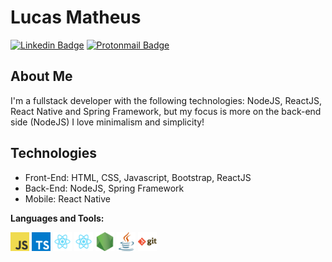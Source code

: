 # Lucas Matheus

[![Linkedin Badge](https://img.shields.io/badge/-Lucas%20Matheus-181a1b?style=flat-square&logo=Linkedin&logoColor=white&link=https://www.linkedin.com/in/lucas-matheus-lucaorx/)](www.linkedin.com/in/lucas-matheus-lucaorx) [![Protonmail Badge](https://img.shields.io/badge/-lucaorx@protonmail.com-181a1b?style=flat-square&logo=Protonmail&logoColor=white&link=mailto:lucaorx@protonmail.com)](mailto:lucaorx@protonmail.com)

## About Me
I'm a fullstack developer with the following technologies: NodeJS, ReactJS, React Native and Spring Framework, but my focus is more on the back-end side (NodeJS)
I love minimalism and simplicity!

## Technologies
- Front-End: HTML, CSS, Javascript, Bootstrap, ReactJS
- Back-End: NodeJS, Spring Framework
- Mobile: React Native

**Languages and Tools:**  

<code><img height="30" src="https://raw.githubusercontent.com/github/explore/80688e429a7d4ef2fca1e82350fe8e3517d3494d/topics/javascript/javascript.png"></code>
<code><img height="30" src="https://raw.githubusercontent.com/github/explore/80688e429a7d4ef2fca1e82350fe8e3517d3494d/topics/typescript/typescript.png"></code>
<code><img height="30" src="https://raw.githubusercontent.com/github/explore/80688e429a7d4ef2fca1e82350fe8e3517d3494d/topics/react/react.png"></code>
<code><img height="30" src="https://raw.githubusercontent.com/github/explore/80688e429a7d4ef2fca1e82350fe8e3517d3494d/topics/react-native/react-native.png"></code>
<code><img height="30" src="https://raw.githubusercontent.com/github/explore/80688e429a7d4ef2fca1e82350fe8e3517d3494d/topics/nodejs/nodejs.png"></code>
<code><img height="30" src="https://raw.githubusercontent.com/github/explore/80688e429a7d4ef2fca1e82350fe8e3517d3494d/topics/java/java.png"></code>
<code><img height="30" src="https://raw.githubusercontent.com/github/explore/80688e429a7d4ef2fca1e82350fe8e3517d3494d/topics/git/git.png"></code>
